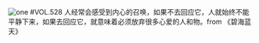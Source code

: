 ![one](http://image.wufazhuce.com/FvvG225H-_AGEWIDVPdh9UTc-bly)
#VOL.528
人经常会感受到内心的召唤，如果不去回应它，人就始终不能平静下来，如果去回应它，就意味着必须放弃很多心爱的人和物。from 《碧海蓝天》